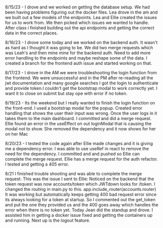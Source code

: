 8/15/23 - I drove and we worked on getting the database setup. We had been having problems figuring out the docker files. Lea drove in the am and we built out a few models of the endpoints. Lea and Ellie created the issues for us to work from. We then picked which issues we wanted to handle. After class i finished building out the api endpoints and getting the correct data in the correct places.

8/16/23 - I drove some today and we worked on the backend auth. It wasn't as hard as I thought it was going to be. We did two merge requests which was Leah's and then mine mine for the backend auth. Need to add more error handling to the endpoints and maybe reshape some of the data. I created a branch for the frontend auth issue and started working on that.

8/17/23 - I drove in the AM we were troubleshooting the login function from the frontend. We were unsuccessful and in the PM after re-reading all the jwt documentation and many google searches I got the login to authenticate and provide token.I couldn't get the bootstrap modal to work correctly yet. I want it to close on submit but stay ope with error if no token.

8/19/23 - Its the weekend but I really wanted to finish the login function on the front-end. I used a bootstrap modal for the popup. Created error handling that shows the user their input was wrong. Once the user logs in it takes them to the main dashboard. I committed and did a merge request. Ellie found an error in the useEffect on out loginModal that is causing the modal not to show. She removed the dependency and it now shows for her on her Mac

8/20/23 - I tested the code again after Ellie made changes and it is giving me a dependency error. I was able to use useRef in react to remove the need for the dependency. I committed and and pushed so Ellie can complete the merge request. Ellie has a merge request for the auth refactor. I tested and getting a 405 error.

8/21 I finished trouble shooting and was able to complete the merge request. This was the issue I sent to Ellie:
Noticed on the backend that the token request was now accounts/token which JWTdown looks for /token.
I changed the routing in main.py to this.
app.include_router(accounts.router)
It was working but automatically keeps getting 400 bad request error since its always looking for a token at startup. So I commented out the get_token and put the one they provided us and the 400 goes away which handles the error when there is no token yet.
Today Jean did the standup and drove. I assisted him in getting a docker issue fixed and getting the containers up and running. Next up is the logout feature.
